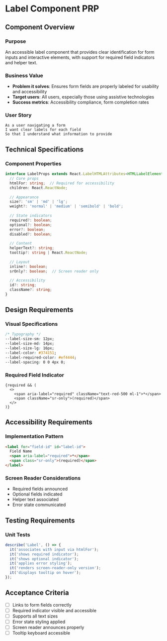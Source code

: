 # Label Component PRP

## Component Overview

### Purpose
An accessible label component that provides clear identification for form inputs and interactive elements, with support for required field indicators and helper text.

### Business Value
- **Problem it solves**: Ensures form fields are properly labeled for usability and accessibility
- **Target users**: All users, especially those using assistive technologies
- **Success metrics**: Accessibility compliance, form completion rates

### User Story
```
As a user navigating a form
I want clear labels for each field
So that I understand what information to provide
```

## Technical Specifications

### Component Properties
```typescript
interface LabelProps extends React.LabelHTMLAttributes<HTMLLabelElement> {
  // Core props
  htmlFor: string;  // Required for accessibility
  children: React.ReactNode;
  
  // Appearance
  size?: 'sm' | 'md' | 'lg';
  weight?: 'normal' | 'medium' | 'semibold' | 'bold';
  
  // State indicators
  required?: boolean;
  optional?: boolean;
  error?: boolean;
  disabled?: boolean;
  
  // Content
  helperText?: string;
  tooltip?: string | React.ReactNode;
  
  // Layout
  inline?: boolean;
  srOnly?: boolean;  // Screen reader only
  
  // Accessibility
  id?: string;
  className?: string;
}
```

## Design Requirements

### Visual Specifications
```css
/* Typography */
--label-size-sm: 12px;
--label-size-md: 14px;
--label-size-lg: 16px;
--label-color: #374151;
--label-required-color: #ef4444;
--label-spacing: 0 0 4px 0;
```

### Required Field Indicator
```tsx
{required && (
  <>
    <span aria-label="required" className="text-red-500 ml-1">*</span>
    <span className="sr-only">(required)</span>
  </>
)}
```

## Accessibility Requirements

### Implementation Pattern
```html
<label for="field-id" id="label-id">
  Field Name
  <span aria-label="required">*</span>
  <span class="sr-only">(required)</span>
</label>
```

### Screen Reader Considerations
- Required fields announced
- Optional fields indicated
- Helper text associated
- Error state communicated

## Testing Requirements

### Unit Tests
```typescript
describe('Label', () => {
  it('associates with input via htmlFor');
  it('shows required indicator');
  it('shows optional indicator');
  it('applies error styling');
  it('renders screen-reader-only version');
  it('displays tooltip on hover');
});
```

## Acceptance Criteria
- [ ] Links to form fields correctly
- [ ] Required indicator visible and accessible
- [ ] Supports all text sizes
- [ ] Error state styling applied
- [ ] Screen reader announces properly
- [ ] Tooltip keyboard accessible